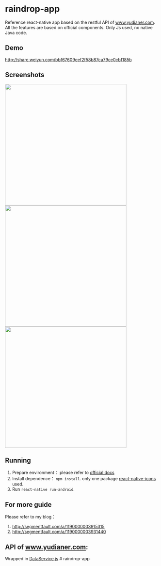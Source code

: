 # raindrop-app
Reference react-native app based on the restful API of www.yudianer.com.
All the features are based on official components. Only Js used, no native Java code.

## Demo
http://share.weiyun.com/bbf67609eef2f58b87ca79ce0cbf185b
## Screenshots

<img src="https://cloud.githubusercontent.com/assets/7335304/10759708/d18f7338-7cf3-11e5-8257-e52dc7088d0b.jpg" height="400"/>
<img src="https://cloud.githubusercontent.com/assets/7335304/10759707/d18ed6d0-7cf3-11e5-8714-168ebc5a142d.jpg" height="400"/>
<img src="https://cloud.githubusercontent.com/assets/7335304/10759706/d18df012-7cf3-11e5-99e9-36af81ae81be.jpg" height="400"/>

## Running
1. Prepare environment： please refer to [official docs](https://facebook.github.io/react-native/docs/getting-started.html#content)
2. Install dependence： `npm install`. only one package [react-native-icons](https://github.com/corymsmith/react-native-icons) used.
3. Run `react-native run-android`.

## For more guide
Please refer to my blog：<br>
1. http://segmentfault.com/a/1190000003915315<br>
2. http://segmentfault.com/a/1190000003931440

## API of www.yudianer.com:
Wrapped in [DataService.js](https://github.com/caohongtao/raindrop-app/blob/master/src/network/DataService.js)
#   r a i n d r o p - a p p  
 